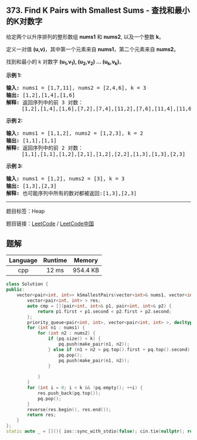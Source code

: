 ## 373. Find K Pairs with Smallest Sums - 查找和最小的K对数字

<!--If you want to use the English description, use `question.content` instead-->

<p>给定两个以升序排列的整形数组 <strong>nums1</strong> 和 <strong>nums2</strong>, 以及一个整数 <strong>k</strong>。</p>

<p>定义一对值&nbsp;<strong>(u,v)</strong>，其中第一个元素来自&nbsp;<strong>nums1</strong>，第二个元素来自 <strong>nums2</strong>。</p>

<p>找到和最小的 k 对数字&nbsp;<strong>(u<sub>1</sub>,v<sub>1</sub>), (u<sub>2</sub>,v<sub>2</sub>) ... (u<sub>k</sub>,v<sub>k</sub>)</strong>。</p>

<p><strong>示例 1:</strong></p>

<pre><strong>输入:</strong> nums1 = [1,7,11], nums2 = [2,4,6], k = 3
<strong>输出:</strong> [1,2],[1,4],[1,6]
<strong>解释: </strong>返回序列中的前 3 对数：
     [1,2],[1,4],[1,6],[7,2],[7,4],[11,2],[7,6],[11,4],[11,6]
</pre>

<p><strong>示例 2:</strong></p>

<pre><strong>输入: </strong>nums1 = [1,1,2], nums2 = [1,2,3], k = 2
<strong>输出: </strong>[1,1],[1,1]
<strong>解释: </strong>返回序列中的前 2 对数：
&nbsp;    [1,1],[1,1],[1,2],[2,1],[1,2],[2,2],[1,3],[1,3],[2,3]
</pre>

<p><strong>示例 3:</strong></p>

<pre><strong>输入: </strong>nums1 = [1,2], nums2 = [3], k = 3 
<strong>输出:</strong> [1,3],[2,3]
<strong>解释: </strong>也可能序列中所有的数对都被返回:[1,3],[2,3]
</pre>



-----

题目标签：Heap

题目链接：[LeetCode](https://leetcode.com/problems/find-k-pairs-with-smallest-sums/description/)  /  [LeetCode中国](https://leetcode-cn.com/problems/find-k-pairs-with-smallest-sums/description/)

## 题解



| Language | Runtime | Memory |
|:---:|:---:|:---:|
| cpp  | 12  ms | 954.4 KB |

```cpp
class Solution {
public:
    vector<pair<int, int>> kSmallestPairs(vector<int>& nums1, vector<int>& nums2, int k) {
        vector<pair<int, int> > res;
        auto cmp = [](pair<int, int>& p1, pair<int, int>& p2) {
            return p1.first + p1.second < p2.first + p2.second;
        };
        priority_queue<pair<int, int>, vector<pair<int, int> >, decltype(cmp)>pq(cmp);
        for (int n1 : nums1) {
            for (int n2 : nums2) {
                if (pq.size() < k) {
                    pq.push(make_pair(n1, n2));
                } else if (n1 + n2 < pq.top().first + pq.top().second) {
                    pq.pop();
                    pq.push(make_pair(n1, n2));
                }
                
            }
        }
        for (int i = 0; i < k && !pq.empty(); ++i) {
            res.push_back(pq.top());
            pq.pop();
        }
        reverse(res.begin(), res.end());
        return res;
    }
};
static auto _ = [](){ ios::sync_with_stdio(false); cin.tie(nullptr); return 0; }();
```
